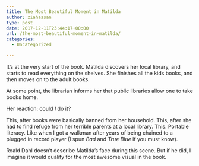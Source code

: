 ```yaml
---
title: The Most Beautiful Moment in Matilda
author: ziahassan
type: post
date: 2017-12-11T23:44:17+00:00
url: /the-most-beautiful-moment-in-matilda/
categories:
  - Uncategorized

---
```

It’s at the very start of the book. Matilda discovers her local library, and starts to read everything on the shelves. She finishes all the kids books, and then moves on to the adult books.

At some point, the librarian informs her that public libraries allow one to take books home.

Her reaction: could _I_ do it?

This, after books were basically banned from her household. This, after she had to find refuge from her terrible parents at a local library. This. Portable literacy. Like when I got a walkman after years of being chained to a plugged in record player (I spun _Bad_ and _True Blue_ if you must know).

Roald Dahl doesn’t describe Matilda’s face during this scene. But if he did, I imagine it would qualify for the most awesome visual in the book.